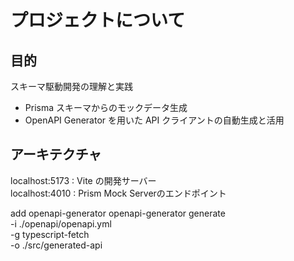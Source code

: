 # プロジェクトについて

## 目的 
スキーマ駆動開発の理解と実践

- Prisma スキーマからのモックデータ生成
- OpenAPI Generator を用いた API クライアントの自動生成と活用


## アーキテクチャ

localhost:5173 : Vite の開発サーバー  
localhost:4010 : Prism Mock Serverのエンドポイント  


add openapi-generator
openapi-generator generate \
  -i ./openapi/openapi.yml \
  -g typescript-fetch \
  -o ./src/generated-api